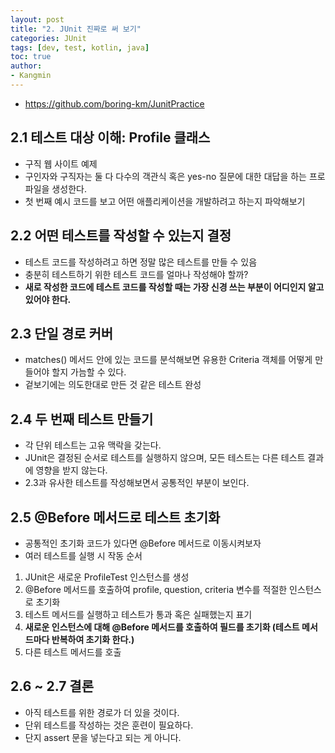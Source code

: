 ```yaml
---
layout: post
title: "2. JUnit 진짜로 써 보기"
categories: JUnit
tags: [dev, test, kotlin, java]
toc: true
author:
- Kangmin
---
```


- https://github.com/boring-km/JunitPractice

## 2.1 테스트 대상 이해: Profile 클래스
- 구직 웹 사이트 예제
- 구인자와 구직자는 둘 다 다수의 객관식 혹은 yes-no 질문에 대한 대답을 하는 프로파일을 생성한다.
- 첫 번째 예시 코드를 보고 어떤 애플리케이션을 개발하려고 하는지 파악해보기

## 2.2 어떤 테스트를 작성할 수 있는지 결정
- 테스트 코드를 작성하려고 하면 정말 많은 테스트를 만들 수 있음
- 충분히 테스트하기 위한 테스트 코드를 얼마나 작성해야 할까?
- **새로 작성한 코드에 테스트 코드를 작성할 때는 가장 신경 쓰는 부분이 어디인지 알고 있어야 한다.**

## 2.3 단일 경로 커버
- matches() 메서드 안에 있는 코드를 분석해보면 유용한 Criteria 객체를 어떻게 만들어야 할지 가늠할 수 있다.
- 겉보기에는 의도한대로 만든 것 같은 테스트 완성

## 2.4 두 번째 테스트 만들기
- 각 단위 테스트는 고유 맥락을 갖는다.
- JUnit은 결정된 순서로 테스트를 실행하지 않으며, 모든 테스트는 다른 테스트 결과에 영향을 받지 않는다.
- 2.3과 유사한 테스트를 작성해보면서 공통적인 부분이 보인다.

## 2.5 @Before 메서드로 테스트 초기화
- 공통적인 초기화 코드가 있다면 @Before 메서드로 이동시켜보자
- 여러 테스트를 실행 시 작동 순서
1. JUnit은 새로운 ProfileTest 인스턴스를 생성
2. @Before 메서드를 호출하여 profile, question, criteria 변수를 적절한 인스턴스로 초기화
3. 테스트 메서드를 실행하고 테스트가 통과 혹은 실패했는지 표기
4. **새로운 인스턴스에 대해 @Before 메서드를 호출하여 필드를 초기화 (테스트 메서드마다 반복하여 초기화 한다.)**
5. 다른 테스트 메서드를 호출

## 2.6 ~ 2.7 결론
- 아직 테스트를 위한 경로가 더 있을 것이다.
- 단위 테스트를 작성하는 것은 훈련이 필요하다.
- 단지 assert 문을 넣는다고 되는 게 아니다.